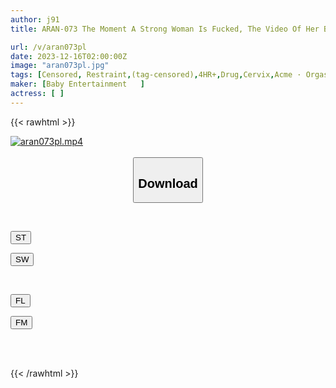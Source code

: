 ```yaml
---
author: j91
title: ARAN-073 The Moment A Strong Woman Is Fucked, The Video Of Her Being Cornered, Crying Tears Of Frustration, And Going Crazy 5 Hours Of Cruel Requiem For 35 People -INFERNO BABE ULTRA FILM-

url: /v/aran073pl
date: 2023-12-16T02:00:00Z
image: "aran073pl.jpg"
tags: [Censored, Restraint,(tag-censored),4HR+,Drug,Cervix,Acme · Orgasm	]
maker: [Baby Entertainment   ]
actress: [ ]
---
```



{{< rawhtml >}}

<div class="video" data-videoid="pj9x8GyKgMIA9d">
    <a href="javascript:;">
        <img src="/v/aran073pl/aran073pl.jpg" width="WIDTH" height="HEIGHT" alt="aran073pl.mp4" loading="lazy">
    </a>
</div>

<script type="text/javascript" src="https://j91.asia/asset/on-demand-st.js"></script>

<br>
  <link rel="stylesheet" href="https://j91.asia/asset/bs5.css">
  
  <center>
  <button class="btn btn-primary" type="button" data-bs-toggle="collapse" data-bs-target=".multi-collapse" aria-expanded="false" aria-controls="multiCollapseExample1 multiCollapseExample2"><h2>Download</h2></button></center>
</p>
<div class="row">
  <div class="col">
    <div class="collapse multi-collapse" id="multiCollapseExample1">
      <div class="card card-body">
	      	      <br>
<div class="buttons">  
<p><a href="https://streamtape.to/v/pj9x8GyKgMIA9d" target="_blank"><button class="btn-hover color-3"><i class="fa fa-download"></i> ST</button></a></p>
<p><a href="https://flaswish.com/jsg1zg9zgalb" target="_blank"><button class="btn-hover color-2"><i class="fa fa-download"></i> SW</button></a></p></div>
    </div>
  </div>
</div>
  <div class="col">
    <div class="collapse multi-collapse" id="multiCollapseExample2">
      <div class="card card-body">
	      <br>
<div class="buttons">
<p><a href="https://filelions.site/f/mhnb18gh8bwi" target="_blank"><button class="btn-hover color-9"><i class="fa fa-download"></i> FL</button></a></p>
<p><a href="https://filemoon.sx/d/268hb1tuwdz8" target="_blank"><button class="btn-hover color-8"><i class="fa fa-download"></i> FM</button></a></p></div>
<br><br>
      </div>
    </div>
  </div>
</div>

{{< /rawhtml >}}